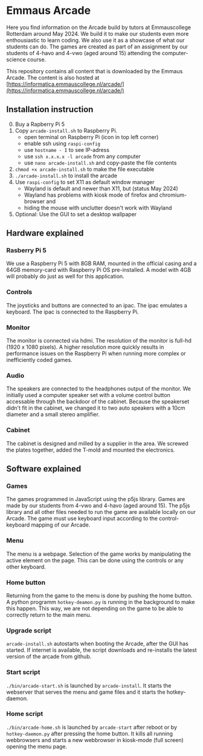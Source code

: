 # Emmaus Arcade

Here you find information on the Arcade build by tutors at Emmauscollege Rotterdam around May 2024. We build it to make our students even more enthousiastic to learn coding. We also use it as a showcase of what our students can do. The games are created as part of an assignment by our students of 4-havo and 4-vwo (aged around 15) attending the computer-science course.

This repository contains all content that is downloaded by the Emmaus Arcade. The content is also hosted at [https://informatica.emmauscollege.nl/arcade/](https://informatica.emmauscollege.nl/arcade/)

## Installation instruction
0. Buy a Rapberry Pi 5
1. Copy `arcade-install.sh` to Raspberry Pi.
    - open terminal on Raspberry Pi (icon in top left corner)
    - enable ssh using `raspi-config`
    - use `hostname - I` to see IP-adress 
    - use `ssh x.x.x.x -l arcade` from any computer
    - use `nano arcade-install.sh` and copy-paste the file contents
2. `chmod +x arcade-install.sh` to make the file executable
3. `./arcade-install.sh` to install the arcade
4. Use `raspi-config` to set X11 as default window manager
    - Wayland is default and newer than X11, but (status May 2024)
    - Wayland has problems with kiosk mode of firefox and chromium-browser and
    - hiding the mouse with unclutter doesn't work with Wayland 
5. Optional: Use the GUI to set a desktop wallpaper

## Hardware explained
### Rasberry Pi 5
We use a Raspberry Pi 5 with 8GB RAM, mounted in the official casing and a 64GB memory-card with Raspberry Pi OS pre-installed. A model with 4GB will probably do just as well for this application. 
### Controls
The joysticks and buttons are connected to an ipac. The ipac emulates a keyboard. The ipac is connected to the Raspberry Pi.
### Monitor
The monitor is connected via hdmi. The resolution of the monitor is full-hd (1920 x 1080 pixels). A higher resolution more quickly results in performance issues on the Raspberry Pi when running more complex or inefficiently coded games.
### Audio
The speakers are connected to the headphones output of the monitor. We initially used a computer speaker set with a volume control button accessable through the backdoor of the cabinet. Because the speakerset didn't fit in the cabinet, we changed it to two auto speakers with a 10cm diameter and a small stereo amplifier.
### Cabinet
The cabinet is designed and milled by a supplier in the area. We screwed the plates together, added the T-mold and mounted the electronics.

## Software explained
### Games
The games programmed in JavaScript using the p5js library. Games are made by our students from 4-vwo and 4-havo (aged around 15). The p5js library and all other files needed to run the game are available locally on our Arcade. The game must use keyboard input according to the control-keyboard mapping of our Arcade.

### Menu
The menu is a webpage. Selection of the game works by manipulating the active element on the page. This can be done using the controls or any other keyboard.

### Home button
Returning from the game to the menu is done by pushing the home button. A python programm `hotkey-deamon.py` is running in the background to make this happen. This way, we are not depending on the game to be able to correctly return to the main menu.

### Upgrade script
`arcade-install.sh` autostarts when booting the Arcade, after the GUI has started. If internet is available, the script downloads and re-installs the latest version of the arcade from github.

### Start script
`./bin/arcade-start.sh` is launched by `arcade-install`. It starts the webserver that serves the menu and game files and it starts the hotkey-daemon.

### Home script
`./bin/arcade-home.sh` is launched by `arcade-start` after reboot or by `hotkey-daemon.py` after pressing the home button. It kills all running webbrowsers and starts a new webbrowser in kiosk-mode (full screen) opening the menu page.



